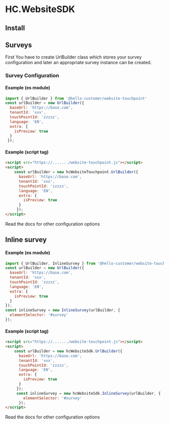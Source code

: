 # HC.WebsiteSDK
## Install
## Surveys
First You have to create UrlBuilder class which stores your survey configuration and later an appropriate survey instance can be created.
### Survey Configuration
#### Example (es module)
```js
import { UrlBuilder } from '@hello-customer/website-touchpoint'
const urlBuilder = new UrlBuilder({
  baseUrl: 'https://base.com',
  tenantId: 'xxx',
  touchPointId: 'zzzzz',
  language: 'EN',
  extra: {
    isPreview: true
  }
 });
  ```


#### Example (script tag)
```html
<script src="https://......./website-touchpoint.js"></script>
<script>
    const urlBuilder = new hcWebsiteTouchpoint.UrlBuilder({
      baseUrl: 'https://base.com',
      tenantId: 'xxx',
      touchPointId: 'zzzzz',
      language: 'EN',
      extra: {
        isPreview: true
      }
     });
</script>
  ```
Read the docs for other configuration options
## Inline survey
  #### Example (es module)
  ```js
  import { UrlBuilder, InlineSurvey } from '@hello-customer/website-touchpoint'
  const urlBuilder = new UrlBuilder({
    baseUrl: 'https://base.com',
    tenantId: 'xxx',
    touchPointId: 'zzzzz',
    language: 'EN',
    extra: {
      isPreview: true
    }
  });
  const inlineSurvey = new InlineSurvey(urlBuilder, {
    elementSelector: '#survey'
  });
  ```
 
 
#### Example (script tag)
```html
<script src="https://......./website-touchpoint.js"></script>
<script>
    const urlBuilder = new hcWebsiteSdk.UrlBuilder({
      baseUrl: 'https://base.com',
      tenantId: 'xxx',
      touchPointId: 'zzzzz',
      language: 'EN',
      extra: {
        isPreview: true
      }
     });
     const inlineSurvey = new hcWebsiteSdk.InlineSurvey(urlBuilder, {
        elementSelector: '#survey'
      });
</script>
  ```
Read the docs for other configuration options
